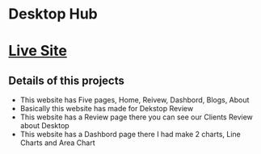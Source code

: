 # Desktop Hub

 
 # [Live Site](https://sp-desktop-hub.netlify.app/)

## Details of this projects

 * This website has Five pages, Home, Reivew, Dashbord, Blogs, About
 * Basically this website has made for Dekstop Review
 * This website has a Review page there you can see our Clients Review about Desktop
 * This website has a Dashbord page there I had make 2 charts, Line Charts and Area Chart

